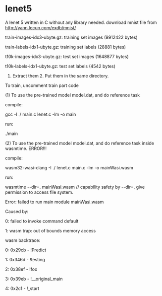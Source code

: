 # lenet5
A lenet 5 written in C without any library needed. 
download mnist file from http://yann.lecun.com/exdb/mnist/

train-images-idx3-ubyte.gz:  training set images (9912422 bytes)

train-labels-idx1-ubyte.gz:  training set labels (28881 bytes)

t10k-images-idx3-ubyte.gz:   test set images (1648877 bytes)

t10k-labels-idx1-ubyte.gz:   test set labels (4542 bytes)


1. Extract them 2. Put them in the same directory. 


To train, uncomment train part code 


(1) To use the pre-trained model model.dat, and do reference task 

compile:

gcc -I ./ main.c lenet.c -lm -o main

run:

./main



(2)
To use the pre-trained model model.dat, and do reference task inside wasmtime.  ERROR!!!

compile:

wasm32-wasi-clang   -I ./ lenet.c main.c -lm -o mainWasi.wasm

run:

wasmtime --dir=. mainWasi.wasm       // capability safety by --dir=. give permission to access file system.

Error: failed to run main module mainWasi.wasm

Caused by:

0: failed to invoke command default

1: wasm trap: out of bounds memory access

wasm backtrace:

0: 0x29cb - !Predict

1: 0x346d - !testing

2: 0x38ef - !foo

3: 0x39eb - !__original_main

4: 0x2c1 - !_start
